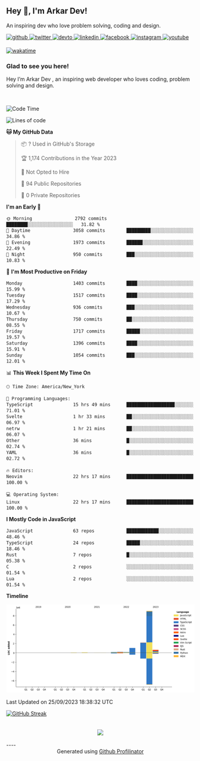 ## Hey 👋, I'm Arkar Dev!  

An inspiring dev who love problem solving, coding and design.

<a href="https://github.com/Riley1101" target="_blank">
<img src=https://img.shields.io/badge/github-%2324292e.svg?&style=for-the-badge&logo=github&logoColor=white alt=github style="margin-bottom: 5px;" />
</a>
<a href="https://twitter.com/arkardev" target="_blank">
<img src=https://img.shields.io/badge/twitter-%2300acee.svg?&style=for-the-badge&logo=twitter&logoColor=white alt=twitter style="margin-bottom: 5px;" />
</a>
<a href="https://dev.to/riley1101" target="_blank">
<img src=https://img.shields.io/badge/dev.to-%2308090A.svg?&style=for-the-badge&logo=dev.to&logoColor=white alt=devto style="margin-bottom: 5px;" />
</a>
<a href="https://linkedin.com/in/arkar-kaung-myat" target="_blank">
<img src=https://img.shields.io/badge/linkedin-%231E77B5.svg?&style=for-the-badge&logo=linkedin&logoColor=white alt=linkedin style="margin-bottom: 5px;" />
</a>
<a href="https://www.facebook.com/riley.eileen.75" target="_blank">
<img src=https://img.shields.io/badge/facebook-%232E87FB.svg?&style=for-the-badge&logo=facebook&logoColor=white alt=facebook style="margin-bottom: 5px;" />
</a>
<a href="https://instagram.com/rileys1101" target="_blank">
<img src=https://img.shields.io/badge/instagram-%23000000.svg?&style=for-the-badge&logo=instagram&logoColor=white alt=instagram style="margin-bottom: 5px;" />
</a>
<a href="https://www.youtube.com/channel/UC_RfEQCC3gL2AzsFFAABikg" target="_blank">
<img src=https://img.shields.io/badge/youtube-%23EE4831.svg?&style=for-the-badge&logo=youtube&logoColor=white alt=youtube style="margin-bottom: 5px;" />
</a>  
  
[![wakatime](https://wakatime.com/badge/user/cf23b6e3-75f8-4c04-b0e3-273191c8d2ec.svg)](https://wakatime.com/@cf23b6e3-75f8-4c04-b0e3-273191c8d2ec)


### Glad to see you here!  
Hey I’m Arkar Dev , an inspiring web developer who loves coding, problem solving and design.

<br/>

<!--START_SECTION:waka-->
![Code Time](http://img.shields.io/badge/Code%20Time-590%20hrs%2010%20mins-blue)

![Lines of code](https://img.shields.io/badge/From%20Hello%20World%20I%27ve%20Written-13.6%20million%20lines%20of%20code-blue)

**🐱 My GitHub Data** 

> 📦 ? Used in GitHub's Storage 
 > 
> 🏆 1,174 Contributions in the Year 2023
 > 
> 🚫 Not Opted to Hire
 > 
> 📜 94 Public Repositories 
 > 
> 🔑 0 Private Repositories 
 > 
**I'm an Early 🐤** 

```text
🌞 Morning                2792 commits        ████████░░░░░░░░░░░░░░░░░   31.82 % 
🌆 Daytime                3058 commits        █████████░░░░░░░░░░░░░░░░   34.86 % 
🌃 Evening                1973 commits        ██████░░░░░░░░░░░░░░░░░░░   22.49 % 
🌙 Night                  950 commits         ███░░░░░░░░░░░░░░░░░░░░░░   10.83 % 
```
📅 **I'm Most Productive on Friday** 

```text
Monday                   1403 commits        ████░░░░░░░░░░░░░░░░░░░░░   15.99 % 
Tuesday                  1517 commits        ████░░░░░░░░░░░░░░░░░░░░░   17.29 % 
Wednesday                936 commits         ███░░░░░░░░░░░░░░░░░░░░░░   10.67 % 
Thursday                 750 commits         ██░░░░░░░░░░░░░░░░░░░░░░░   08.55 % 
Friday                   1717 commits        █████░░░░░░░░░░░░░░░░░░░░   19.57 % 
Saturday                 1396 commits        ████░░░░░░░░░░░░░░░░░░░░░   15.91 % 
Sunday                   1054 commits        ███░░░░░░░░░░░░░░░░░░░░░░   12.01 % 
```


📊 **This Week I Spent My Time On** 

```text
🕑︎ Time Zone: America/New_York

💬 Programming Languages: 
TypeScript               15 hrs 49 mins      ██████████████████░░░░░░░   71.01 % 
Svelte                   1 hr 33 mins        ██░░░░░░░░░░░░░░░░░░░░░░░   06.97 % 
netrw                    1 hr 21 mins        ██░░░░░░░░░░░░░░░░░░░░░░░   06.07 % 
Other                    36 mins             █░░░░░░░░░░░░░░░░░░░░░░░░   02.74 % 
YAML                     36 mins             █░░░░░░░░░░░░░░░░░░░░░░░░   02.72 % 

🔥 Editors: 
Neovim                   22 hrs 17 mins      █████████████████████████   100.00 % 

💻 Operating System: 
Linux                    22 hrs 17 mins      █████████████████████████   100.00 % 
```

**I Mostly Code in JavaScript** 

```text
JavaScript               63 repos            ████████████░░░░░░░░░░░░░   48.46 % 
TypeScript               24 repos            █████░░░░░░░░░░░░░░░░░░░░   18.46 % 
Rust                     7 repos             █░░░░░░░░░░░░░░░░░░░░░░░░   05.38 % 
C                        2 repos             ░░░░░░░░░░░░░░░░░░░░░░░░░   01.54 % 
Lua                      2 repos             ░░░░░░░░░░░░░░░░░░░░░░░░░   01.54 % 
```



**Timeline**

![Lines of Code chart](https://raw.githubusercontent.com/Riley1101/Riley1101/main/assets/bar_graph.png)


 Last Updated on 25/09/2023 18:38:32 UTC
<!--END_SECTION:waka-->

[![GitHub Streak](https://streak-stats.demolab.com?user=Riley1101)](https://git.io/streak-stats)
  
<br/>  
<div align="center">
<img src="https://komarev.com/ghpvc/?username=Riley1101&&style=flat-square" align="center" />
</div>  
<br/>  
----
<div align="center">Generated using <a href="https://profilinator.rishav.dev/" target="_blank">Github Profilinator</a></div>

